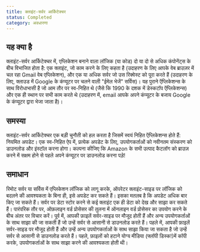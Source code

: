 ```yaml
---
title: क्लाइंट-सर्वर आर्किटेक्चर
status: Completed
category: अवधारणा
---
```


## यह क्या है 

क्लाइंट-सर्वर आर्किटेक्चर में, एप्लिकेशन बनाने वाला लॉजिक (या कोड) दो या दो से अधिक कंपोनेंट्स के बीच विभाजित होता है: एक क्लाइंट, जो काम करने के लिए कहता है (उदाहरण के लिए आपके वेब ब्राउज़र में चल रहा Gmail वेब एप्लिकेशन), और एक या अधिक सर्वर जो उस रिक्वेस्ट को पूरा करते हैं (उदाहरण के लिए, क्लाउड में Google के कंप्यूटर पर चलने वाली "ईमेल भेजें" सर्विस)। यह पुराने ऍप्लिकेशन्स के साथ विरोधाभासी है जो आम तौर पर स्व-निहित थे (जैसे कि 1990 के दशक में डेस्कटॉप ऍप्लिकेशन्स) और एक ही स्थान पर सभी काम करते थे (उदाहरण में, email आपके अपने कंप्यूटर के बजाय Google के कंप्यूटर द्वारा भेजा जाता है)।

## समस्या  

क्लाइंट-सर्वर आर्किटेक्चर एक बड़ी चुनौती को हल करता है जिसमें स्वयं निहित ऍप्लिकेशन्स होते हैं: नियमित अपडेट। एक स्व-निहित ऐप में, प्रत्येक अपडेट के लिए, उपयोगकर्ताओं को नवीनतम संस्करण को डाउनलोड और इंस्टॉल करना होगा। कल्पना कीजिए कि Amazon के सभी उत्पाद कैटलॉग को ब्राउज़ करने में सक्षम होने से पहले अपने कंप्यूटर पर डाउनलोड करना पड़े!

## समाधान 

रिमोट सर्वर या सर्विस में एप्लिकेशन लॉजिक को लागू करके, ऑपरेटर क्लाइंट-साइड पर लॉजिक को बदलने की आवश्यकता के बिना ही, इसे अपडेट कर सकते हैं। इसका मतलब है कि अपडेट अधिक बार किए जा सकते हैं। सर्वर पर डेटा स्टोर करने से कई क्लाइंट एक ही डेटा को देख और साझा कर सकते हैं। पारंपरिक तौर पर, ऑफ़लाइन वर्ड प्रोसेसर की तुलना में ऑनलाइन वर्ड प्रोसेसर का उपयोग करने के बीच अंतर पर विचार करें। पूर्व में, आपकी फ़ाइलें सर्वर-साइड पर मौजूद होती हैं और अन्य उपयोगकर्ताओं के साथ साझा की जा सकती हैं जो उन्हें सर्वर से आसानी से डाउनलोड करते हैं। पहले में, आपकी फ़ाइलें सर्वर-साइड पर मौजूद होती हैं और उन्हें अन्य उपयोगकर्ताओं के साथ साझा किया जा सकता है जो उन्हें सर्वर से आसानी से डाउनलोड करते हैं। पहले, फ़ाइलों को हटाने योग्य मीडिया (फ्लॉपी डिस्क!)में कॉपी करके, उपयोगकर्ताओं के साथ साझा करने की आवश्यकता होती थी। 
